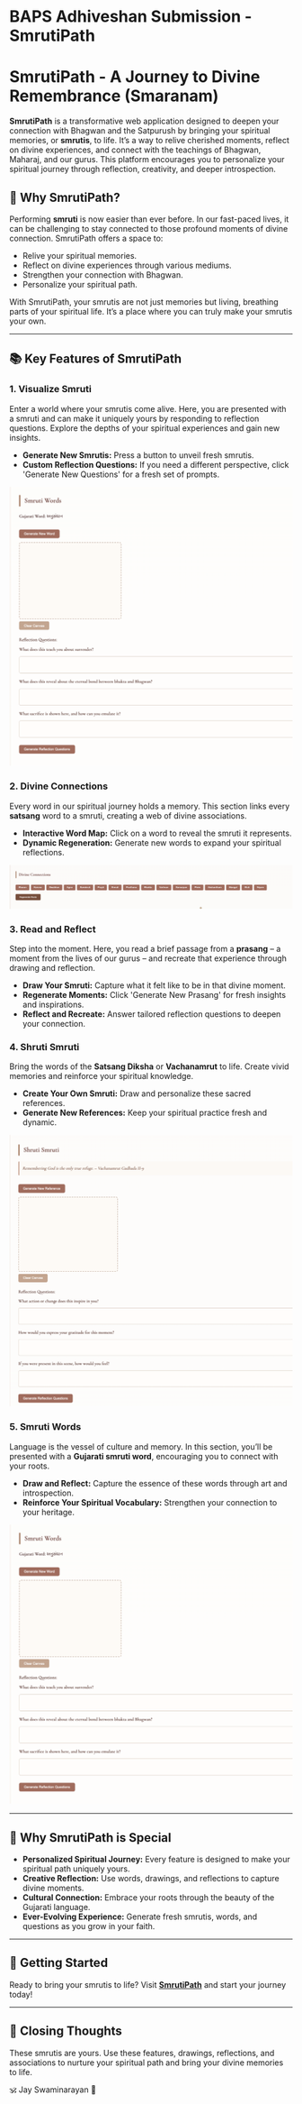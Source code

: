 # BAPS Adhiveshan Submission - SmrutiPath

# SmrutiPath - A Journey to Divine Remembrance (Smaranam)

**SmrutiPath** is a transformative web application designed to deepen your connection with Bhagwan and the Satpurush by bringing your spiritual memories, or **smrutis**, to life. It’s a way to relive cherished moments, reflect on divine experiences, and connect with the teachings of Bhagwan, Maharaj, and our gurus. This platform encourages you to personalize your spiritual journey through reflection, creativity, and deeper introspection.


## 🌟 Why SmrutiPath?

Performing **smruti** is now easier than ever before. In our fast-paced lives, it can be challenging to stay connected to those profound moments of divine connection. SmrutiPath offers a space to:

* Relive your spiritual memories.
* Reflect on divine experiences through various mediums.
* Strengthen your connection with Bhagwan.
* Personalize your spiritual path.

With SmrutiPath, your smrutis are not just memories but living, breathing parts of your spiritual life. It’s a place where you can truly make your smrutis your own.

---

## 📚 Key Features of SmrutiPath

### 1. Visualize Smruti

Enter a world where your smrutis come alive. Here, you are presented with a smruti and can make it uniquely yours by responding to reflection questions. Explore the depths of your spiritual experiences and gain new insights.

* **Generate New Smrutis:** Press a button to unveil fresh smrutis.
* **Custom Reflection Questions:** If you need a different perspective, click 'Generate New Questions' for a fresh set of prompts.

![SmrutiPath Screenshot](images/smruti_words.png)

### 2. Divine Connections

Every word in our spiritual journey holds a memory. This section links every **satsang** word to a smruti, creating a web of divine associations.

* **Interactive Word Map:** Click on a word to reveal the smruti it represents.
* **Dynamic Regeneration:** Generate new words to expand your spiritual reflections.

![SmrutiPath Screenshot](images/divine_connections.png)

### 3. Read and Reflect

Step into the moment. Here, you read a brief passage from a **prasang** – a moment from the lives of our gurus – and recreate that experience through drawing and reflection.

* **Draw Your Smruti:** Capture what it felt like to be in that divine moment.
* **Regenerate Moments:** Click 'Generate New Prasang' for fresh insights and inspirations.
* **Reflect and Recreate:** Answer tailored reflection questions to deepen your connection.

### 4. Shruti Smruti

Bring the words of the **Satsang Diksha** or **Vachanamrut** to life. Create vivid memories and reinforce your spiritual knowledge.

* **Create Your Own Smruti:** Draw and personalize these sacred references.
* **Generate New References:** Keep your spiritual practice fresh and dynamic.

![SmrutiPath Screenshot](images/shruti_words.png)

### 5. Smruti Words

Language is the vessel of culture and memory. In this section, you’ll be presented with a **Gujarati smruti word**, encouraging you to connect with your roots.

* **Draw and Reflect:** Capture the essence of these words through art and introspection.
* **Reinforce Your Spiritual Vocabulary:** Strengthen your connection to your heritage.

![SmrutiPath Screenshot](images/smruti_words.png)

---

## 🚀 Why SmrutiPath is Special

* **Personalized Spiritual Journey:** Every feature is designed to make your spiritual path uniquely yours.
* **Creative Reflection:** Use words, drawings, and reflections to capture divine moments.
* **Cultural Connection:** Embrace your roots through the beauty of the Gujarati language.
* **Ever-Evolving Experience:** Generate fresh smrutis, words, and questions as you grow in your faith.

---

## 🎯 Getting Started

Ready to bring your smrutis to life? Visit **[SmrutiPath](https://smrutipath.app)** and start your journey today!

---

## 🙏 Closing Thoughts

These smrutis are yours. Use these features, drawings, reflections, and associations to nurture your spiritual path and bring your divine memories to life.

🕉️ Jay Swaminarayan 🙏
